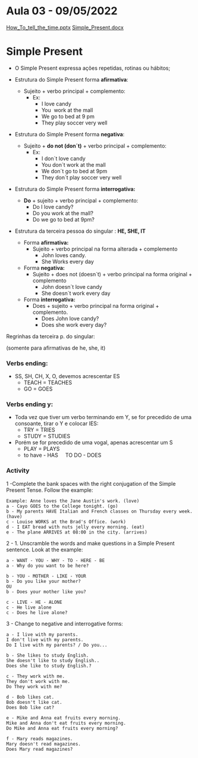 # Aula 03 - 09/05/2022

[How_To_tell_the_time.pptx](./documents/How_To_tell_the_time.pptx)
[Simple_Present.docx](./documents/Simple_Present.docx)

# Simple Present

- O Simple Present expressa ações repetidas, rotinas ou hábitos;
- Estrutura do Simple Present forma **afirmativa**:
    - Sujeito + verbo principal + complemento:
        - Ex:
            - I love candy
            - You  work at the mall
            - We go to bed at 9 pm
            - They play soccer very well
            
- Estrutura do Simple Present forma **negativa**:
    - Sujeito + **do not (don´t)** + verbo principal + complemento:
        - Ex:
            - I don´t love candy
            - You don´t work at the mall
            - We don´t go to bed at 9pm
            - They don´t play soccer very well

- Estrutura do Simple Present forma **interrogativa:**
    - **Do** + sujeito + verbo principal + complemento:
        - Do I love candy?
        - Do you work at the mall?
        - Do we go to bed at 9pm?

- Estrutura da terceira pessoa do singular : **HE, SHE, IT**
    - Forma **afirmativa:**
        - Sujeito + verbo principal na forma alterada + complemento
            - John loves candy.
            - She Works every day
    - Forma **negativa:**
        - Sujeito + does not (doesn´t) + verbo principal na forma original + complemento
            - John doesn´t love candy
            - She doesn´t work every day
    - Forma **interrogativa:**
        - Does + sujeito + verbo principal na forma original + complemento.
            - Does John love candy?
            - Does she work every day?
            

Regrinhas da terceira p. do singular:

(somente para afirmativas de he, she, it)

### Verbs ending:

- SS, SH, CH, X, O, devemos acrescentar ES
    - TEACH = TEACHES
    - GO = GOES

### Verbs ending y:

- Toda vez que tiver um verbo terminando em Y, se for precedido de uma consoante, tirar o Y e colocar IES:
    - TRY = TRIES
    - STUDY = STUDIES
- Porém se for precedido de uma vogal, apenas acrescentar um S
    - PLAY = PLAYS
    - to have - HAS     TO DO - DOES

### **Activity**

1 -Complete the bank spaces with the right conjugation of the Simple Present Tense. Follow the example:

```
Example: Anne loves the Jane Austin's work. (love)
a - Cayo GOES to the College tonight. (go)
b - My parents HAVE Italian and French classes on Thursday every week. (have)
c - Louise WORKS at the Brad's Office. (work)
d - I EAT bread with nuts jelly every morning. (eat)
e - The plane ARRIVES at 08:00 in the city. (arrives)
```

2 - 1. Unscramble the words and make questions in a Simple Present sentence. Look at the example:

```
a - WANT - YOU - WHY - TO - HERE - BE
a - Why do you want to be here?

b - YOU - MOTHER - LIKE - YOUR
b - Do you like your mother?
OU
b - Does your mother like you?

c - LIVE - HE - ALONE
c - He live alone
c - Does he live alone?
```

3 - Change to negative and interrogative forms:

```
a - I live with my parents.
I don't live with my parents.
Do I live with my parents? / Do you...

b - She likes to study English.
She doesn't like to study English..
Does she like to study English.?

c - They work with me.
They don't work with me.
Do They work with me?

d - Bob likes cat.
Bob doesn't like cat.
Does Bob like cat?

e - Mike and Anna eat fruits every morning.
Mike and Anna don't eat fruits every morning.
Do Mike and Anna eat fruits every morning?

f - Mary reads magazines.
Mary doesn't read magazines.
Does Mary read magazines?
```